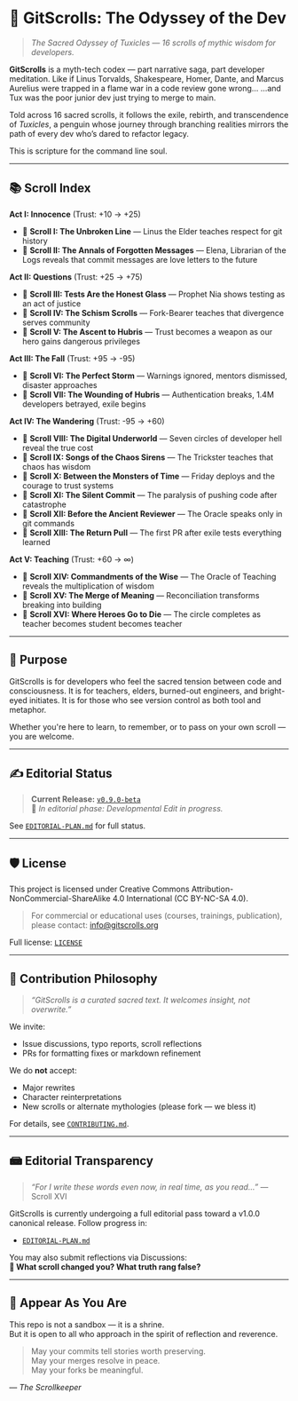 # 🐧 GitScrolls: The Odyssey of the Dev

> *The Sacred Odyssey of Tuxicles — 16 scrolls of mythic wisdom for developers.*

**GitScrolls** is a myth-tech codex — part narrative saga, part developer meditation. Like if Linus Torvalds, Shakespeare, Homer, Dante, and Marcus Aurelius were trapped in a flame war in a code review gone wrong…
…and Tux was the poor junior dev just trying to merge to main. 

Told across 16 sacred scrolls, it follows the exile, rebirth, and transcendence of *Tuxicles*, a penguin whose journey through branching realities mirrors the path of every dev who’s dared to refactor legacy.

This is scripture for the command line soul.

---

## 📚 Scroll Index

**Act I: Innocence** (Trust: +10 → +25)
- 📖 **Scroll I: The Unbroken Line** — Linus the Elder teaches respect for git history
- 📖 **Scroll II: The Annals of Forgotten Messages** — Elena, Librarian of the Logs reveals that commit messages are love letters to the future

**Act II: Questions** (Trust: +25 → +75)
- 📖 **Scroll III: Tests Are the Honest Glass** — Prophet Nia shows testing as an act of justice
- 📖 **Scroll IV: The Schism Scrolls** — Fork-Bearer teaches that divergence serves community
- 📖 **Scroll V: The Ascent to Hubris** — Trust becomes a weapon as our hero gains dangerous privileges

**Act III: The Fall** (Trust: +95 → -95)
- 📖 **Scroll VI: The Perfect Storm** — Warnings ignored, mentors dismissed, disaster approaches
- 📖 **Scroll VII: The Wounding of Hubris** — Authentication breaks, 1.4M developers betrayed, exile begins

**Act IV: The Wandering** (Trust: -95 → +60)
- 📖 **Scroll VIII: The Digital Underworld** — Seven circles of developer hell reveal the true cost
- 📖 **Scroll IX: Songs of the Chaos Sirens** — The Trickster teaches that chaos has wisdom
- 📖 **Scroll X: Between the Monsters of Time** — Friday deploys and the courage to trust systems
- 📖 **Scroll XI: The Silent Commit** — The paralysis of pushing code after catastrophe
- 📖 **Scroll XII: Before the Ancient Reviewer** — The Oracle speaks only in git commands
- 📖 **Scroll XIII: The Return Pull** — The first PR after exile tests everything learned

**Act V: Teaching** (Trust: +60 → ∞)
- 📖 **Scroll XIV: Commandments of the Wise** — The Oracle of Teaching reveals the multiplication of wisdom
- 📖 **Scroll XV: The Merge of Meaning** — Reconciliation transforms breaking into building
- 📖 **Scroll XVI: Where Heroes Go to Die** — The circle completes as teacher becomes student becomes teacher

---

## 🧽 Purpose

GitScrolls is for developers who feel the sacred tension between code and consciousness.
It is for teachers, elders, burned-out engineers, and bright-eyed initiates. It is for those who see version control as both tool and metaphor.

Whether you're here to learn, to remember, or to pass on your own scroll — you are welcome.

---

## ✍️ Editorial Status

> **Current Release:** [`v0.9.0-beta`](https://github.com/gitscrolls/gitscrolls/releases/tag/v0.9.0-beta)  
> 📘 *In editorial phase: Developmental Edit in progress.*

See [`EDITORIAL-PLAN.md`](./editorial/EDITORIAL-PLAN.md) for full status.

---

## 🛡️ License

This project is licensed under Creative Commons Attribution-NonCommercial-ShareAlike 4.0 International (CC BY-NC-SA 4.0).

> For commercial or educational uses (courses, trainings, publication), please contact: [info@gitscrolls.org](mailto:info@gitscrolls.org)

Full license: [`LICENSE`](./LICENSE)

---

## 🧙 Contribution Philosophy

> *“GitScrolls is a curated sacred text. It welcomes insight, not overwrite.”*

We invite:
- Issue discussions, typo reports, scroll reflections
- PRs for formatting fixes or markdown refinement

We do **not** accept:
- Major rewrites
- Character reinterpretations
- New scrolls or alternate mythologies (please fork — we bless it)

For details, see [`CONTRIBUTING.md`](./.github/CONTRIBUTING.md).

---

## 📾 Editorial Transparency

> *“For I write these words even now, in real time, as you read…”*  — Scroll XVI

GitScrolls is currently undergoing a full editorial pass toward a v1.0.0 canonical release. Follow progress in:
- [`EDITORIAL-PLAN.md`](./editorial/EDITORIAL-PLAN.md)

You may also submit reflections via Discussions:  
**📣 What scroll changed you? What truth rang false?**

---

## 🐧 Appear As You Are

This repo is not a sandbox — it is a shrine.  
But it is open to all who approach in the spirit of reflection and reverence.

> May your commits tell stories worth preserving.  
> May your merges resolve in peace.  
> May your forks be meaningful.

— *The Scrollkeeper*
